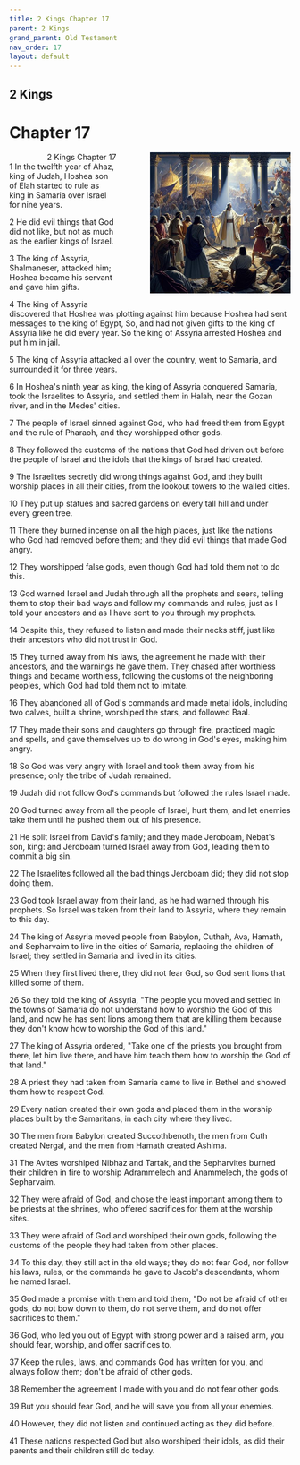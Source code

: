 ```yaml
---
title: 2 Kings Chapter 17
parent: 2 Kings
grand_parent: Old Testament
nav_order: 17
layout: default
---
```


## 2 Kings

# Chapter 17

<div style="clear: both; text-align: right;">
    <div style="max-width: 50%; height: auto; float: right; margin: 0 0 10px 10px; padding-left: 10%;">
        <img src="/assets/Image/2 Kings/500/17.jpg" alt="2 Kings Chapter 17" class="chapter-image">
    </div>
    <figcaption style="font-size: 14px; text-align: right;">2 Kings Chapter 17</figcaption>
</div>
1 In the twelfth year of Ahaz, king of Judah, Hoshea son of Elah started to rule as king in Samaria over Israel for nine years.

2 He did evil things that God did not like, but not as much as the earlier kings of Israel.

3 The king of Assyria, Shalmaneser, attacked him; Hoshea became his servant and gave him gifts.

4 The king of Assyria discovered that Hoshea was plotting against him because Hoshea had sent messages to the king of Egypt, So, and had not given gifts to the king of Assyria like he did every year. So the king of Assyria arrested Hoshea and put him in jail.

5 The king of Assyria attacked all over the country, went to Samaria, and surrounded it for three years.

6 In Hoshea's ninth year as king, the king of Assyria conquered Samaria, took the Israelites to Assyria, and settled them in Halah, near the Gozan river, and in the Medes' cities.

7 The people of Israel sinned against God, who had freed them from Egypt and the rule of Pharaoh, and they worshipped other gods.

8 They followed the customs of the nations that God had driven out before the people of Israel and the idols that the kings of Israel had created.

9 The Israelites secretly did wrong things against God, and they built worship places in all their cities, from the lookout towers to the walled cities.

10 They put up statues and sacred gardens on every tall hill and under every green tree.

11 There they burned incense on all the high places, just like the nations who God had removed before them; and they did evil things that made God angry.

12 They worshipped false gods, even though God had told them not to do this.

13 God warned Israel and Judah through all the prophets and seers, telling them to stop their bad ways and follow my commands and rules, just as I told your ancestors and as I have sent to you through my prophets.

14 Despite this, they refused to listen and made their necks stiff, just like their ancestors who did not trust in God.

15 They turned away from his laws, the agreement he made with their ancestors, and the warnings he gave them. They chased after worthless things and became worthless, following the customs of the neighboring peoples, which God had told them not to imitate.

16 They abandoned all of God's commands and made metal idols, including two calves, built a shrine, worshiped the stars, and followed Baal.

17 They made their sons and daughters go through fire, practiced magic and spells, and gave themselves up to do wrong in God's eyes, making him angry.

18 So God was very angry with Israel and took them away from his presence; only the tribe of Judah remained.

19 Judah did not follow God's commands but followed the rules Israel made.

20 God turned away from all the people of Israel, hurt them, and let enemies take them until he pushed them out of his presence.

21 He split Israel from David's family; and they made Jeroboam, Nebat's son, king: and Jeroboam turned Israel away from God, leading them to commit a big sin.

22 The Israelites followed all the bad things Jeroboam did; they did not stop doing them.

23 God took Israel away from their land, as he had warned through his prophets. So Israel was taken from their land to Assyria, where they remain to this day.

24 The king of Assyria moved people from Babylon, Cuthah, Ava, Hamath, and Sepharvaim to live in the cities of Samaria, replacing the children of Israel; they settled in Samaria and lived in its cities.

25 When they first lived there, they did not fear God, so God sent lions that killed some of them.

26 So they told the king of Assyria, "The people you moved and settled in the towns of Samaria do not understand how to worship the God of this land, and now he has sent lions among them that are killing them because they don't know how to worship the God of this land."

27 The king of Assyria ordered, "Take one of the priests you brought from there, let him live there, and have him teach them how to worship the God of that land."

28 A priest they had taken from Samaria came to live in Bethel and showed them how to respect God.

29 Every nation created their own gods and placed them in the worship places built by the Samaritans, in each city where they lived.

30 The men from Babylon created Succothbenoth, the men from Cuth created Nergal, and the men from Hamath created Ashima.

31 The Avites worshiped Nibhaz and Tartak, and the Sepharvites burned their children in fire to worship Adrammelech and Anammelech, the gods of Sepharvaim.

32 They were afraid of God, and chose the least important among them to be priests at the shrines, who offered sacrifices for them at the worship sites.

33 They were afraid of God and worshiped their own gods, following the customs of the people they had taken from other places.

34 To this day, they still act in the old ways; they do not fear God, nor follow his laws, rules, or the commands he gave to Jacob's descendants, whom he named Israel.

35 God made a promise with them and told them, "Do not be afraid of other gods, do not bow down to them, do not serve them, and do not offer sacrifices to them."

36 God, who led you out of Egypt with strong power and a raised arm, you should fear, worship, and offer sacrifices to.

37 Keep the rules, laws, and commands God has written for you, and always follow them; don't be afraid of other gods.

38 Remember the agreement I made with you and do not fear other gods.

39 But you should fear God, and he will save you from all your enemies.

40 However, they did not listen and continued acting as they did before.

41 These nations respected God but also worshiped their idols, as did their parents and their children still do today.



